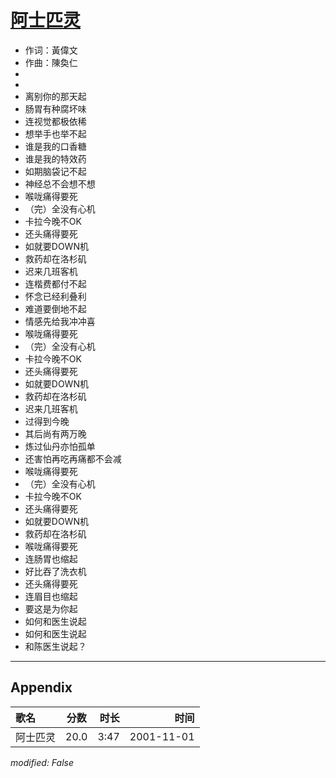 # [阿士匹灵](https://music.163.com/song?id=67263)

* 作词：黃偉文
* 作曲：陳奐仁
*
*
* 离别你的那天起
* 肠胃有种腐坏味
* 连视觉都极依稀
* 想举手也举不起
* 谁是我的口香糖
* 谁是我的特效药
* 如期脑袋记不起
* 神经总不会想不想
* 喉咙痛得要死
* （完）全没有心机
* 卡拉今晚不OK
* 还头痛得要死
* 如就要DOWN机
* 救药却在洛杉矶
* 迟来几班客机
* 连楷费都付不起
* 怀念已经利叠利
* 难道要倒地不起
* 情感先给我冲冲喜
* 喉咙痛得要死
* （完）全没有心机
* 卡拉今晚不OK
* 还头痛得要死
* 如就要DOWN机
* 救药却在洛杉矶
* 迟来几班客机
* 过得到今晚
* 其后尚有两万晚
* 炼过仙丹亦怕孤单
* 还害怕再吃再痛都不会减
* 喉咙痛得要死
* （完）全没有心机
* 卡拉今晚不OK
* 还头痛得要死
* 如就要DOWN机
* 救药却在洛杉矶
* 喉咙痛得要死
* 连肠胃也缩起
* 好比吞了洗衣机
* 还头痛得要死
* 连眉目也缩起
* 要这是为你起
* 如何和医生说起
* 如何和医生说起
* 和陈医生说起？


---

## Appendix

|歌名|分数|时长|时间|
|:---|:---:|---:|---:|
|阿士匹灵|20.0|3:47|2001-11-01

*modified: False*